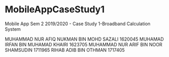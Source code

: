 # MobileAppCaseStudy1
Mobile App Sem 2 2019/2020 - Case Study 1-Broadband Calculation System

MUHAMMAD NUR AFIQ NUKMAN BIN MOHD SAZALI 1620045
MUHAMAD IRFAN BIN MUHAMAD KHAIRI 1623705
MUHAMMAD NUR ARIF BIN NOOR SHAMSUDIN 1711965
RIHAB ADIB BIN OTHMAN 1717405
